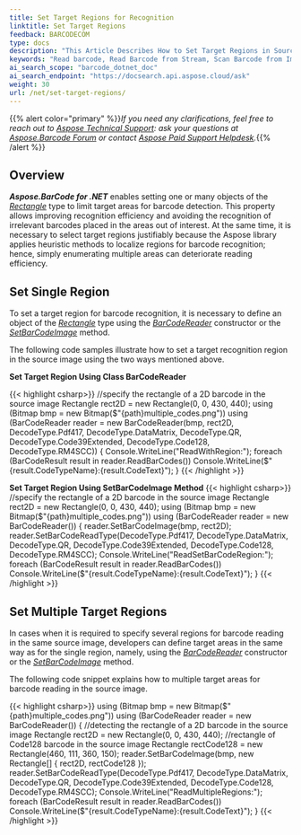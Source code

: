 ```yaml
---
title: Set Target Regions for Recognition
linktitle: Set Target Regions
feedback: BARCODECOM
type: docs
description: "This Article Describes How to Set Target Regions in Source Image for Recognition"
keywords: "Read barcode, Read Barcode from Stream, Scan Barcode from Image, Many Barcodes in One Image, Read PDF417 Barcode, Barcode in WPF Project, Aspose.BarCode, Read Barcode C#"
ai_search_scope: "barcode_dotnet_doc"
ai_search_endpoint: "https://docsearch.api.aspose.cloud/ask"
weight: 30
url: /net/set-target-regions/
---
```


{{% alert color="primary" %}}*If you need any clarifications, feel free to reach out to [Aspose Technical Support](/barcode/net/technical-support/): ask your questions at [Aspose.Barcode Forum](https://forum.aspose.com/c/barcode/13) or contact [Aspose Paid Support Helpdesk](https://helpdesk.aspose.com/).*{{% /alert %}}

## **Overview**
***Aspose.BarCode for .NET*** enables setting one or many objects of the [*Rectangle*](https://docs.microsoft.com/dotnet/api/system.drawing.rectangle) type to limit target areas for barcode detection. This property allows improving recognition efficiency and avoiding the recognition of irrelevant barcodes placed in the areas out of interest. At the same time, it is necessary to select target regions justifiably because the Aspose library applies heuristic methods to localize regions for barcode recognition; hence, simply enumerating multiple areas can deteriorate reading efficiency.

## **Set Single Region**
To set a target region for barcode recognition, it is necessary to define an object of the [*Rectangle*](https://docs.microsoft.com/dotnet/api/system.drawing.rectangle) type using the [*BarCodeReader*](https://reference.aspose.com/barcode/net/aspose.barcode.barcoderecognition/barcodereader) constructor or the [*SetBarCodeImage*](https://reference.aspose.com/barcode/net/aspose.barcode.barcoderecognition.barcodereader/setbarcodeimage/methods/1) method.  
  
The following code samples illustrate how to set a target recognition region in the source image using the two ways mentioned above.

**Set Target Region Using Class BarCodeReader**

{{< highlight csharp>}}
//specify the rectangle of a 2D barcode in the source image
Rectangle rect2D = new Rectangle(0, 0, 430, 440);
using (Bitmap bmp = new Bitmap($"{path}multiple_codes.png"))
using (BarCodeReader reader = new BarCodeReader(bmp, rect2D, DecodeType.Pdf417, DecodeType.DataMatrix, DecodeType.QR,
    DecodeType.Code39Extended, DecodeType.Code128, DecodeType.RM4SCC))
{
    Console.WriteLine("ReadWithRegion:");
    foreach (BarCodeResult result in reader.ReadBarCodes())
        Console.WriteLine($"{result.CodeTypeName}:{result.CodeText}");
}
{{< /highlight >}}

**Set Target Region Using SetBarCodeImage Method**
{{< highlight csharp>}}
//specify the rectangle of a 2D barcode in the source image
Rectangle rect2D = new Rectangle(0, 0, 430, 440);
using (Bitmap bmp = new Bitmap($"{path}multiple_codes.png"))
using (BarCodeReader reader = new BarCodeReader())
{
    reader.SetBarCodeImage(bmp, rect2D);
    reader.SetBarCodeReadType(DecodeType.Pdf417, DecodeType.DataMatrix, DecodeType.QR, DecodeType.Code39Extended, DecodeType.Code128, DecodeType.RM4SCC);
    Console.WriteLine("ReadSetBarCodeRegion:");
    foreach (BarCodeResult result in reader.ReadBarCodes())
        Console.WriteLine($"{result.CodeTypeName}:{result.CodeText}");
}
{{< /highlight >}}

## **Set Multiple Target Regions**
In cases when it is required to specify several regions for barcode reading in the same source image, developers can define target areas in the same way as for the single region, namely, using the [*BarCodeReader*](https://reference.aspose.com/barcode/net/aspose.barcode.barcoderecognition/barcodereader) constructor or the [*SetBarCodeImage*](https://reference.aspose.com/barcode/net/aspose.barcode.barcoderecognition.barcodereader/setbarcodeimage/methods/1) method.  
  
The following code snippet explains how to multiple target areas for barcode reading in the source image.
  
{{< highlight csharp>}}
using (Bitmap bmp = new Bitmap($"{path}multiple_codes.png"))
using (BarCodeReader reader = new BarCodeReader())
{
    //detecting the rectangle of a 2D barcode in the source image
    Rectangle rect2D = new Rectangle(0, 0, 430, 440);
    //rectangle of Code128 barcode in the source image
    Rectangle rectCode128 = new Rectangle(460, 111, 360, 150);
    reader.SetBarCodeImage(bmp, new Rectangle[] { rect2D, rectCode128 });
    reader.SetBarCodeReadType(DecodeType.Pdf417, DecodeType.DataMatrix, DecodeType.QR, DecodeType.Code39Extended, DecodeType.Code128, DecodeType.RM4SCC);
    Console.WriteLine("ReadMultipleRegions:");
    foreach (BarCodeResult result in reader.ReadBarCodes())
        Console.WriteLine($"{result.CodeTypeName}:{result.CodeText}");
}
{{< /highlight >}}
